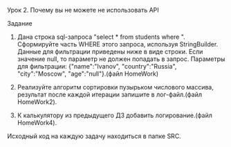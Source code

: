 Урок 2. Почему вы не можете не использовать API

Задание

1) Дана строка sql-запроса "select * from students where ". Сформируйте часть WHERE этого запроса, используя StringBuilder. Данные для фильтрации приведены ниже в виде строки.
Если значение null, то параметр не должен попадать в запрос.
Параметры для фильтрации: {"name":"Ivanov", "country":"Russia", "city":"Moscow", "age":"null"}.(файл HomeWork)

2) Реализуйте алгоритм сортировки пузырьком числового массива, результат после каждой итерации запишите в лог-файл.(файл HomeWork2).

3) К калькулятору из предыдущего ДЗ добавить логирование.(файл HomeWork4).

Исходный код на каждую задачу находиться в папке SRC.
